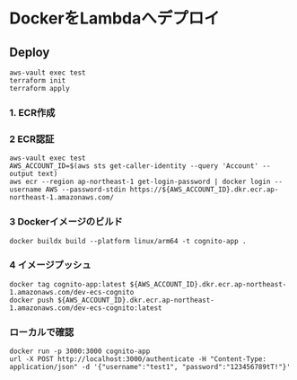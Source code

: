 # DockerをLambdaへデプロイ

## Deploy
```
aws-vault exec test
terraform init
terraform apply
```

### 1. ECR作成

### 2 ECR認証
```
aws-vault exec test
AWS_ACCOUNT_ID=$(aws sts get-caller-identity --query 'Account' --output text)
aws ecr --region ap-northeast-1 get-login-password | docker login --username AWS --password-stdin https://${AWS_ACCOUNT_ID}.dkr.ecr.ap-northeast-1.amazonaws.com/
```

### 3 Dockerイメージのビルド
```
docker buildx build --platform linux/arm64 -t cognito-app .
```

### 4 イメージプッシュ
```
docker tag cognito-app:latest ${AWS_ACCOUNT_ID}.dkr.ecr.ap-northeast-1.amazonaws.com/dev-ecs-cognito
docker push ${AWS_ACCOUNT_ID}.dkr.ecr.ap-northeast-1.amazonaws.com/dev-ecs-cognito:latest
```

### ローカルで確認
```
docker run -p 3000:3000 cognito-app
url -X POST http://localhost:3000/authenticate -H "Content-Type: application/json" -d '{"username":"test1", "password":"123456789tT!"}'
```